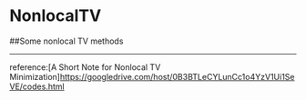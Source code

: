 NonlocalTV
==========

##Some nonlocal TV methods
***
reference:[A Short Note for Nonlocal TV Minimization]https://googledrive.com/host/0B3BTLeCYLunCc1o4YzV1Ui1SeVE/codes.html
